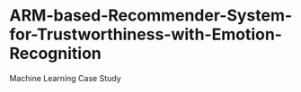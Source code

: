 # ARM-based-Recommender-System-for-Trustworthiness-with-Emotion-Recognition
Machine Learning Case Study

